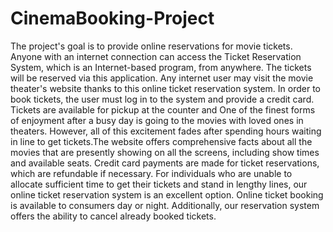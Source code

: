 # CinemaBooking-Project
The project's goal is to provide online reservations for movie tickets. Anyone with an internet connection can access the Ticket Reservation System, which is an Internet-based program, from anywhere. The tickets will be reserved via this application. Any internet user may visit the movie theater's website thanks to this online ticket reservation system. In order to book tickets, the user must log in to the system and provide a credit card. Tickets are available for pickup at the counter and One of the finest forms of enjoyment after a busy day is going to the movies with loved ones in theaters. However, all of this excitement fades after spending hours waiting in line to get tickets.The website offers comprehensive facts about all the movies that are presently showing on all the screens, including show times and available seats. Credit card payments are made for ticket reservations, which are refundable if necessary. For individuals who are unable to allocate sufficient time to get their tickets and stand in lengthy lines, our online ticket reservation system is an excellent option. Online ticket booking is available to consumers day or night. Additionally, our reservation system offers the ability to cancel already booked tickets.
